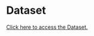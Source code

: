 # Dataset

[Click here to access the Dataset.](https://drive.google.com/drive/folders/1sCTgzdNLywzYFszTnI-LeSpNeuBGCCv6?usp=sharing)